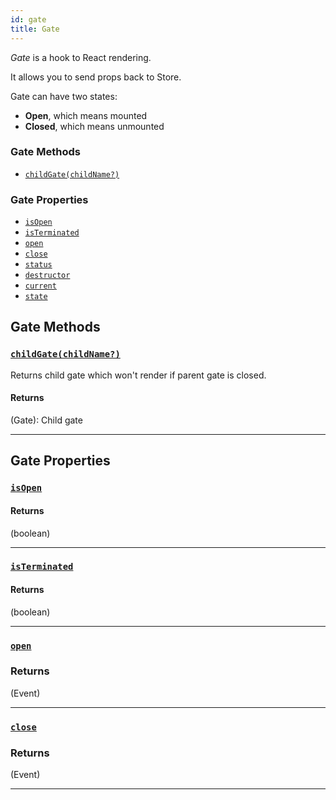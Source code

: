 ```yaml
---
id: gate
title: Gate
---
```


_Gate_ is a hook to React rendering.

It allows you to send props back to Store.

Gate can have two states:

- **Open**, which means mounted
- **Closed**, which means unmounted

### Gate Methods

- [`childGate(childName?)`](#childGate)

### Gate Properties

- [`isOpen`](#isOpen)
- [`isTerminated`](#isTerminated)
- [`open`](#open)
- [`close`](#close)
- [`status`](#status)
- [`destructor`](#destructor)
- [`current`](#current)
- [`state`](#state)

## Gate Methods

### <a id='childGate'></a>[`childGate(childName?)`](#childGate)

Returns child gate which won't render if parent gate is closed.

#### Returns

(Gate): Child gate

<hr>

## Gate Properties

### <a id='isOpen'></a>[`isOpen`](#isOpen)

#### Returns

(boolean)

<hr>

### <a id='isTerminated'></a>[`isTerminated`](#isTerminated)

#### Returns

(boolean)

<hr>

### <a id='open'></a>[`open`](#open)

### Returns

(Event)

<hr>

### <a id='close'></a>[`close`](#close)

### Returns

(Event)

<hr>
